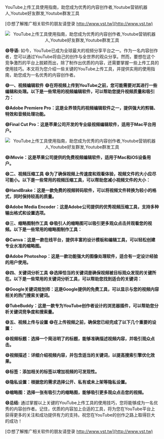 YouTube上传工具使用指南，助您成为优秀的内容创作者,Youtube营销机器人,Youtube好友群发,Youtube群发工具

[😍想了解推广相关软件的朋友请登录 http://www.vst.tw](http://www.vst.tw)

 <center><img src="https://vst.tw/MP4/tuiguang/png/8.png" alt="YouTube上传工具使用指南，助您成为优秀的内容创作者,Youtube营销机器人,Youtube好友群发,Youtube群发工具"></center>

**😄导语:**
如今，YouTube已成为全球最大的视频分享平台之一。作为一名内容创作者，您可以通过YouTube将自己的创作与全世界的观众分享。然而，要想在这个竞争激烈的平台上脱颖而出，除了制作出优质的内容，还需要掌握一些上传工具的使用技巧。本文将为您介绍一些关键的YouTube上传工具，并提供实用的使用指南，助您成为一名优秀的内容创作者。

**😄一、视频编辑软件**
**😄在将视频上传到YouTube之前，您可能需要对其进行一些编辑和处理。以下是一些常用的视频编辑软件，可以帮助您提升视频质量和吸引力：**

**😄Adobe Premiere Pro：这是业界领先的视频编辑软件之一，提供强大的剪辑、特效和音频处理功能。**

**😄Final Cut Pro：这是苹果公司开发的专业级视频编辑软件，适用于Mac平台用户。**

 <center><img src="https://vst.tw/MP4/tuiguang/png/7.png" alt="YouTube上传工具使用指南，助您成为优秀的内容创作者,Youtube营销机器人,Youtube好友群发,Youtube群发工具"></center>

**😄iMovie：这是苹果公司提供的免费视频编辑软件，适用于Mac和iOS设备用户。**

**😄二、视频压缩工具**
**😄为了确保视频上传速度和观看体验，视频文件的大小应尽可能小。以下是一些常用的视频压缩工具，可以帮助您减小视频文件的大小：**

**😄HandBrake：这是一款免费的视频转码软件，可以将视频文件转换为较小的格式，同时保持较高的质量。**

**😄Adobe Media Encoder：这是Adobe公司提供的优秀视频压缩工具，支持多种输出格式和设置选项。**

**😄三、缩略图制作工具**
**😄吸引人的缩略图可以吸引更多观众点击并观看您的视频。以下是一些常用的缩略图制作工具：**

**😄Canva：这是一款在线平台，提供丰富的设计模板和编辑工具，可以轻松创建专业水准的缩略图。**

**😄Adobe Photoshop：这是一款功能强大的图像处理软件，适合有一定设计经验的用户使用。**

**😄四、关键词分析工具**
**😄选择恰当的关键词是确保视频被目标观众发现的关键所在。以下是一些常用的关键词分析工具，可以帮助您找到适合的关键词：**

**😄Google关键词规划师：这是Google提供的免费工具，可以显示与您的视频内容相关的热门搜索关键词。**

**😄TubeBuddy：这是一款专为YouTube创作者设计的浏览器插件，可以帮助您分析关键词竞争度和搜索量。**

**😄五、视频上传与设置**
**😄在上传视频之前，确保您已经完成了以下几个重要的设置：**

**😄视频标题：选择一个简洁明了的标题，能够准确描述视频内容，并吸引观众点击。**

**😄视频描述：详细介绍视频内容，并包含适当的关键词，以提高搜索引擎优化效果。**

**😄标签：添加相关的标签以增加视频的可发现性。**

**😄隐私设置：根据您的需求选择公开、私有或未上架等隐私设置。**

**😄缩略图：选择一张有吸引力的缩略图，能够吸引更多观众点击您的视频。**

**😄总结:**
通过掌握以上关键的YouTube上传工具的使用技巧，您将能够成为一名优秀的内容创作者。记住，优质的内容加上合适的工具，将为您在YouTube平台上获得更多的关注和成功提供有力的支持。祝您在YouTube的创作之路上取得巨大的成功！

[😍想了解推广相关软件的朋友请登录 http://www.vst.tw](http://www.vst.tw)



